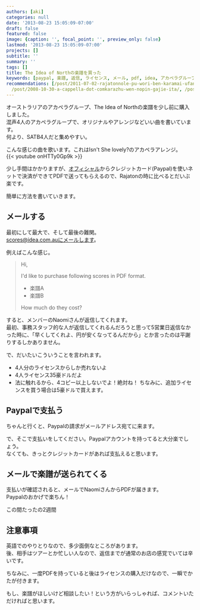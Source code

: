 ```yaml
---
authors: [aki]
categories: null
date: '2013-08-23 15:05:09-07:00'
draft: false
featured: false
image: {caption: '', focal_point: '', preview_only: false}
lastmod: '2013-08-23 15:05:09-07:00'
projects: []
subtitle: ''
summary: ''
tags: []
title: The Idea of Northの楽譜を買った
keywords: [paypal, 楽譜, 返信, ライセンス, メール, pdf, idea, アカペラグループ, 支払い, アレンジ]
recommendations: [/post/2011-07-02-rajatonnole-pu-wori-ben-karamai-ufang-fa-sulasol-or-akaperacun-nocdwu-san/,
  /post/2008-10-30-a-cappella-dot-comkarazhu-wen-nopin-gajie-ita/, /post/2011-10-09-jiu-siburinihe-chang-le-pu-womai-tuta/]
---
```


オーストラリアのアカペラグループ、The Idea of Northの楽譜を少し前に購入しました。  
混声4人のアカペラグループで、オリジナルやアレンジなどいい曲を書いています。  
何より、SATB4人だと集めやすい。

こんな感じの曲を歌います。これはIsn't She lovely?のアカペラアレンジ。  
{{< youtube onHTTy0Gp9k >}}

少し手間はかかりますが、[オフィシャル](http://www.idea.com.au/our_music/scores)からクレジットカード(Paypal)を使いネットで決済ができてPDFで送ってもらえるので、Rajatonの時に比べるとだいぶ楽です。

簡単に方法を書いていきます。

## メールする
最初にして最大で、そして最後の難関。  
scores@idea.com.auにメールします。

例えばこんな感じ。

> Hi,
> 
> I'd like to purchase following scores in PDF format.
> 
> - 楽譜A
> - 楽譜B
> 
> How much do they cost?

すると、メンバーのNaomiさんが返信してくれます。  
最初、事務スタッフ的な人が返信してくれるんだろうと思って5営業日返信なかった時に、「早くしてくれよ、円が安くなってるんだから」とか言ったのは平謝りするしかありません。

で、だいたいこういうことを言われます。

- 4人分のライセンスからしか売れないよ
- 4人ライセンス35豪ドルだよ
- 法に触れるから、4コピー以上しないでよ！絶対ね！
ちなみに、追加ライセンスを買う場合は5豪ドルで買えます。
## Paypalで支払う
ちゃんと行くと、Paypalの請求がメールアドレス宛てに来ます。

で、そこで支払いをしてください。Paypalアカウントを持ってると大分楽でしょう。  
なくても、きっとクレジットカードがあれば支払えると思います。

## メールで楽譜が送られてくる
支払いが確認されると、メールでNaomiさんからPDFが届きます。  
Paypalのおかげで楽ちん！

この間たったの2週間

## 注意事項
英語でのやりとりなので、多少面倒なところがあります。  
後、相手はツアーとか忙しい人なので、返信までが通常のお店の感覚でいては辛いです。

ちなみに、一度PDFを持っていると後はライセンスの購入だけなので、一瞬でかたが付きます。

もし、楽譜がほしいけど相談したい！という方がいらっしゃれば、コメントいただければと思います。